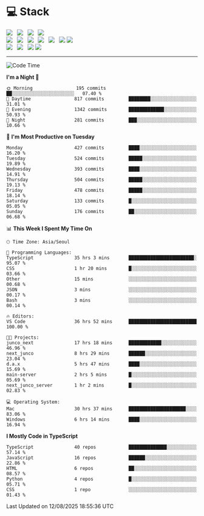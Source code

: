 <h1>💻 Stack</h1>
<div>
 <!-- badge : https://shields.io/ -->
 <!-- icon : https://simpleicons.org/?q=Get -->
 <img src="https://img.shields.io/badge/HTML5-e74c3c?style=flat-square&logo=HTML5&logoColor=white"/> &nbsp 
 <img src="https://img.shields.io/badge/CSS3-0A84FF?style=flat-square&logo=CSS3&logoColor=white"/> &nbsp 
 <img src="https://img.shields.io/badge/JavaScript-FFCD11?style=flat-square&logo=JavaScript&logoColor=white"/> &nbsp 
 <img src="https://img.shields.io/badge/TypeScript-3075C0?style=flat-square&logo=TypeScript&logoColor=white"/>
 <br/>
 <img src="https://img.shields.io/badge/Next-000000?style=flat-square&logo=nextdotjs&logoColor=white"/> &nbsp 
 <img src="https://img.shields.io/badge/React-00BCF6?style=flat-square&logo=React&logoColor=white"/> &nbsp 
 <img src="https://img.shields.io/badge/Redux-764ABC?style=flat-square&logo=Redux&logoColor=white"/> &nbsp
 <img src="https://img.shields.io/badge/Recoil-3578E5?style=flat-square&logo=recoil&logoColor=white"/> &nbsp
 <img src="https://img.shields.io/badge/React-Query-FF4154?style=flat-square&logo=reactquery&logoColor=white"/> &nbsp 
 <img src="https://img.shields.io/badge/styled%2Dcomponents-DB7093?style=flat-square&logo=styled%2Dcomponents&logoColor=white"/>
 <img src="https://img.shields.io/badge/CSS Modules-000000?style=flat-square&logo=CSS Modules&logoColor=white"/> &nbsp 
 <br/>
 <img src="https://img.shields.io/badge/Node-339933?style=flat-square&logo=Node.js&logoColor=white"/> &nbsp 
 <img src="https://img.shields.io/badge/Express-000000?style=flat-square&logo=Express&logoColor=white"/> &nbsp 
 <img src="https://img.shields.io/badge/MongoDB-47A248?style=flat-square&logo=MongoDB&logoColor=white"/>
 <img src="https://img.shields.io/badge/MariaDB-003545?style=flat-square&logo=mariadb&logoColor=white"/>
</div>

<hr>

<!--START_SECTION:waka-->
![Code Time](http://img.shields.io/badge/Code%20Time-2%2C764%20hrs%2032%20mins-blue)

**I'm a Night 🦉** 

```text
🌞 Morning                195 commits         ██░░░░░░░░░░░░░░░░░░░░░░░   07.40 % 
🌆 Daytime                817 commits         ████████░░░░░░░░░░░░░░░░░   31.01 % 
🌃 Evening                1342 commits        █████████████░░░░░░░░░░░░   50.93 % 
🌙 Night                  281 commits         ███░░░░░░░░░░░░░░░░░░░░░░   10.66 % 
```
📅 **I'm Most Productive on Tuesday** 

```text
Monday                   427 commits         ████░░░░░░░░░░░░░░░░░░░░░   16.20 % 
Tuesday                  524 commits         █████░░░░░░░░░░░░░░░░░░░░   19.89 % 
Wednesday                393 commits         ████░░░░░░░░░░░░░░░░░░░░░   14.91 % 
Thursday                 504 commits         █████░░░░░░░░░░░░░░░░░░░░   19.13 % 
Friday                   478 commits         █████░░░░░░░░░░░░░░░░░░░░   18.14 % 
Saturday                 133 commits         █░░░░░░░░░░░░░░░░░░░░░░░░   05.05 % 
Sunday                   176 commits         ██░░░░░░░░░░░░░░░░░░░░░░░   06.68 % 
```


📊 **This Week I Spent My Time On** 

```text
🕑︎ Time Zone: Asia/Seoul

💬 Programming Languages: 
TypeScript               35 hrs 3 mins       ████████████████████████░   95.07 % 
CSS                      1 hr 20 mins        █░░░░░░░░░░░░░░░░░░░░░░░░   03.66 % 
Other                    15 mins             ░░░░░░░░░░░░░░░░░░░░░░░░░   00.68 % 
JSON                     3 mins              ░░░░░░░░░░░░░░░░░░░░░░░░░   00.17 % 
Bash                     3 mins              ░░░░░░░░░░░░░░░░░░░░░░░░░   00.14 % 

🔥 Editors: 
VS Code                  36 hrs 52 mins      █████████████████████████   100.00 % 

🐱‍💻 Projects: 
junco_next               17 hrs 18 mins      ████████████░░░░░░░░░░░░░   46.96 % 
next_junco               8 hrs 29 mins       ██████░░░░░░░░░░░░░░░░░░░   23.04 % 
d.a.x                    5 hrs 47 mins       ████░░░░░░░░░░░░░░░░░░░░░   15.69 % 
main-server              2 hrs 5 mins        █░░░░░░░░░░░░░░░░░░░░░░░░   05.69 % 
next_junco_server        1 hr 2 mins         █░░░░░░░░░░░░░░░░░░░░░░░░   02.83 % 

💻 Operating System: 
Mac                      30 hrs 37 mins      █████████████████████░░░░   83.06 % 
Windows                  6 hrs 14 mins       ████░░░░░░░░░░░░░░░░░░░░░   16.94 % 
```

**I Mostly Code in TypeScript** 

```text
TypeScript               40 repos            ██████████████░░░░░░░░░░░   57.14 % 
JavaScript               16 repos            ██████░░░░░░░░░░░░░░░░░░░   22.86 % 
HTML                     6 repos             ██░░░░░░░░░░░░░░░░░░░░░░░   08.57 % 
Python                   4 repos             █░░░░░░░░░░░░░░░░░░░░░░░░   05.71 % 
CSS                      1 repo              ░░░░░░░░░░░░░░░░░░░░░░░░░   01.43 % 
```




 Last Updated on 12/08/2025 18:55:36 UTC
<!--END_SECTION:waka-->
